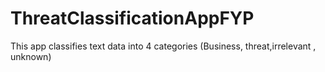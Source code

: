 # ThreatClassificationAppFYP
This app classifies text data into 4 categories (Business, threat,irrelevant , unknown)
